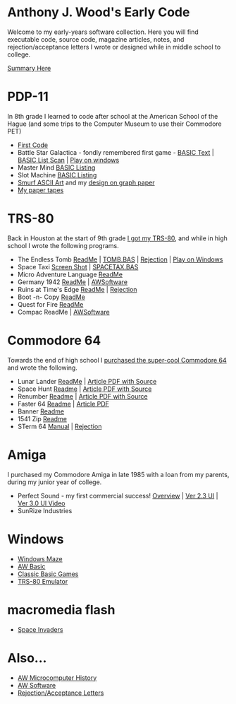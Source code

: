# Anthony J. Wood's Early Code
Welcome to my early-years software collection.  Here you will find executable code, source code, magazine articles, notes, and rejection/acceptance letters I wrote or designed while in middle school to college. 

[Summary Here](./index.md)

# PDP-11
In 8th grade I learned to code after school at the American School of the Hague (and some trips to the Computer Museum to use their Commodore PET)
   - [First Code](/pdp-11/guess-500.jpg)
   - Battle Star Galactica - fondly remembered first game -  [BASIC Text](./pdp-11/battlestar-galactica.basic.txt) | [BASIC List Scan](./pdp-11/battlestar-galactica.jpg) | [Play on windows](./Win/basic-classics/ReadMe.txt)
   - Master Mind [BASIC Listing](./pdp-11/mastermind-scan.jpg)
   - Slot Machine [BASIC Listing](./pdp-11/slotmachine.jpg)
   - [Smurf ASCII Art](./pdp-11/make-melvin-draw-smurf-result.jpg) and my [design on graph paper](./pdp-11/make-melvin-draw-smurf-plan.jpg)
   - [My paper tapes](./pdp-11/paper-tapes.jpg)


# TRS-80
Back in Houston at the start of 9th grade [I got my TRS-80](aw-microcomputer-history.md), and while in high school I wrote the following programs.  

   - The Endless Tomb [ReadMe](./TRS-80/tomb/readme.md) | [TOMB.BAS](./TRS-80/tomb/tomb.bas.txt) | [Rejection](./scans/1981-7-20-creative-computing-tomb.jpg) |  [Play on Windows](./Win/basic-classics/Classic%20Basic%20Games%20v1_0.zip)
   - Space Taxi [Screen Shot](./TRS-80/spacetaxi/spacetaxi-screenshot.png) | [SPACETAX.BAS](./TRS-80/spacetaxi/spacetax.basic.txt)
   - Micro Adventure Language [ReadMe](./TRS-80/micro-adventure-language/readme.md)
   - Germany 1942 [ReadMe](./TRS-80/germany-1942/readme.md) | [AWSoftware](./awsoftware/readme.md)
   - Ruins at Time's Edge [ReadMe](./TRS-80/ruins-at-times-edge/readme.md) | [Rejection](./scans/1983-estdate-cload-ruins-at-times-edge.jpg) 
   - Boot -n- Copy [ReadMe](./TRS-80/boot-n-copy/readme.md)
   - Quest for Fire [ReadMe](./TRS-80/quest-for-fire/readme.md)
   - Compac ReadMe | [AWSoftware](./awsoftware/readme.md)
 

# Commodore 64
Towards the end of high school I [purchased the super-cool Commodore 64](./aw-microcomputer-history.md) and wrote the following.

   - Lunar Lander [ReadMe](./C64/lunar-lander/readme.md) | [Article PDF with Source](./C64/lunar-lander/ahoy-april-1984-lunar-lander.pdf)
   - Space Hunt [Readme](//C64/space-hunt/readme.md) | [Article PDF with Source](./C64/space-hunt/space-hunt-ahoy-april-1985.pdf)
   - Renumber [Readme](./C64/renumber/readme.md) |  [Article PDF with Source](./C64/renumber/renumber-ahoy-july-1984.pdf)
   - Faster 64 [Readme](./C64/faster64/) | [Article PDF](./C64/faster64/faster64-ahoy-april-1985.pdf)
   - Banner [Readme](./C64/banner/readme.md)
   - 1541 Zip [Readme](./C64/1541zip/readme.md)
   - STerm 64 [Manual](./scans/1984-sterm64-instructions.pdf) | [Rejection](./scans/1984-9-7-broderbund-sterm64.jpg)


# Amiga
I purchased my Commodore Amiga in late 1985 with a loan from my parents, during my junior year of college.
   - Perfect Sound - my first commercial success! [Overview](./amiga/perfect-sound/readme.md) | [Ver 2.3 UI](./amiga/perfect-sound/screenshots/ps2.3-ui.png) | [Ver 3.0 UI Video](./amiga/perfect-sound/screenshots/ps3.2-ui-demo.mp4)
   - SunRize Industries 

# Windows
   - [Windows Maze](./win/amaze/)
   - [AW Basic](./Win/awbasic/)
   - [Classic Basic Games](./Win/basic-classics/ReadMe.txt)
   - [TRS-80 Emulator](./Win/trs-80-emulator/)

# macromedia flash
   - [Space Invaders](./flash/spaceinvaders/)

# Also...
   - [AW Microcomputer History](aw-microcomputer-history.md)
   - [AW Software](./awsoftware/readme.md)
   - [Rejection/Acceptance Letters](./scans/)




